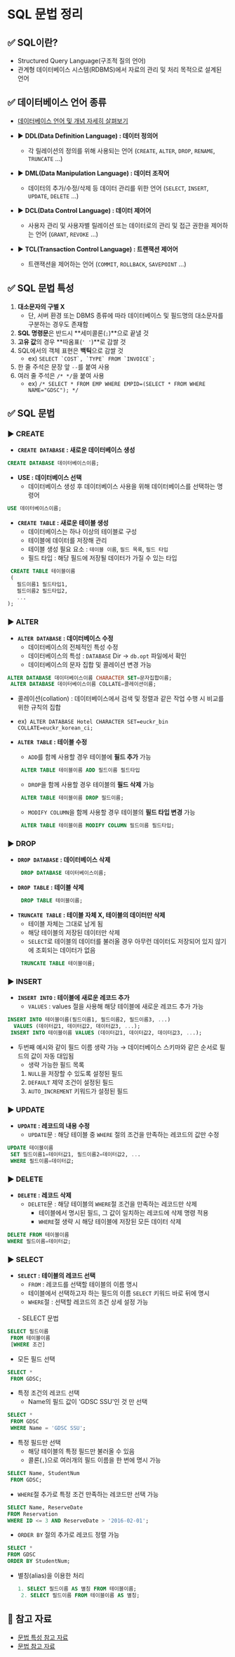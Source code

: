 # SQL 문법 정리

## ✅ SQL이란?
- Structured Query Language(구조적 질의 언어)
- 관계형 데이터베이스 시스템(RDBMS)에서 자료의 관리 및 처리 목적으로 설계된 언어

## ✅ 데이터베이스 언어 종류
- [데이터베이스 언어 및 개념 자세히 살펴보기](https://github.com/gdsc-ssu/cs-study/pull/10)
- ▶️ **DDL(Data Definition Language) : 데이터 정의어**
   - 각 릴레이션의 정의를 위해 사용되는 언어 (`CREATE`, `ALTER`, `DROP`, `RENAME`, `TRUNCATE` ...)

- ▶️ **DML(Data Manipulation Language) : 데이터 조작어**
   - 데이터의 추가/수정/삭제 등 데이터 관리를 위한 언어 (`SELECT`, `INSERT`, `UPDATE`, `DELETE` ...)

- ▶️ **DCL(Data Control Language) : 데이터 제어어**
   - 사용자 관리 및 사용자별 릴레이션 또는 데이터로의 관리 및 접근 권한을 제어하는 언어 (`GRANT`, `REVOKE` ...)
   
- ▶️ **TCL(Transaction Control Language) : 트랜잭션 제어어**
   - 트랜잭션을 제어하는 언어 (`COMMIT`, `ROLLBACK`, `SAVEPOINT` ...)
 
## ✅ SQL 문법 특성
1. **대소문자의 구별 X**
	- 단, 서버 환경 또는 DBMS 종류에 따라 데이터베이스 및 필드명의 대소문자를 구분하는 경우도 존재함
1. **SQL 명령문**은 반드시 **세미콜론(`;`)**으로 끝낼 것
1. **고유 값**의 경우 **따옴표(`' '`)**로 감쌀 것
1. SQL에서의 객체 표현은 **백틱**으로 감쌀 것
   - ex) ``SELECT `COST`, `TYPE` FROM `INVOICE`;``
1. 한 줄 주석은 문장 앞 `--`를 붙여 사용
1. 여러 줄 주석은 `/* */`을 붙여 사용
   - ex) `/* SELECT * FROM EMP WHERE EMPID=(SELECT * FROM WHERE NAME="GDSC"); */`

## ✅ SQL 문법
### ▶️ CREATE
- **`CREATE DATABASE` : 새로운 데이터베이스 생성**
 ```sql
 CREATE DATABASE 데이터베이스이름;
 ```
 
 - **USE : 데이터베이스 선택**
    - 데이터베이스 생성 후 데이터베이스 사용을 위해 데이터베이스를 선택하는 명령어
 ```sql
 USE 데이터베이스이름;
 ```
 
 - **`CREATE TABLE` : 새로운 테이블 생성**
    - 데이터베이스는 하나 이상의 테이블로 구성
    - 테이블에 데이터를 저장해 관리
    - 테이블 생성 필요 요소 : `테이블 이름`, `필드 목록`, `필드 타입`
    - 필드 타입 : 해당 필드에 저장될 데이터가 가질 수 있는 타입
 
 ```sql
  CREATE TABLE 테이블이름
  (
    필드이름1 필드타입1,
    필드이름2 필드타입2,
    ...
 );
 ```

### ▶️ ALTER
- **`ALTER DATABASE` : 데이터베이스 수정**
   - 데이터베이스의 전체적인 특성 수정
   - 데이터베이스의 특성 : `DATABASE` Dir → `db.opt` 파일에서 확인
   - 데이터베이스의 문자 집합 및 콜레이션 변경 가능
 ```sql
 ALTER DATABASE 데이터베이스이름 CHARACTER SET=문자집합이름;
  ALTER DATABASE 데이터베이스이름 COLLATE=콜레이션이름;
 ```
  - 콜레이션(collation) : 데이터베이스에서 검색 및 정렬과 같은 작업 수행 시 비교를 위한 규칙의 집합
  - ex)``
  ALTER DATABASE Hotel CHARACTER SET=euckr_bin COLLATE=euckr_korean_ci;``

- **`ALTER TABLE` : 테이블 수정**
   - `ADD`를 함께 사용할 경우 테이블에 **필드 추가** 가능
  ```sql
   ALTER TABLE 테이블이름 ADD 필드이름 필드타입
  ```
  
   - `DROP`을 함께 사용할 경우 테이블의 **필드 삭제** 가능
  ```sql
   ALTER TABLE 테이블이름 DROP 필드이름;
  ```
  
  - `MODIFY COLUMN`을 함께 사용할 경우 테이블의 **필드 타입 변경** 가능
  ```sql
   ALTER TABLE 테이블이름 MODIFY COLUMN 필드이름 필드타입;
  ```
  
### ▶️ DROP
- **`DROP DATABASE` : 데이터베이스 삭제**
  ```sql
   DROP DATABASE 데이터베이스이름;
  ```
- **`DROP TABLE` : 테이블 삭제**
  ```sql
   DROP TABLE 테이블이름;
  ```
- **`TRUNCATE TABLE` : 테이블 자체 X, 테이블의 데이터만 삭제**
   - 테이블 자체는 그대로 남게 됨
   - 해당 테이블의 저장된 데이터만 삭제
   - `SELECT`로 테이블의 데이터를 불러올 경우 아무런 데이터도 저장되어 있지 않기에 조회되는 데이터가 없음
  ```sql
   TRUNCATE TABLE 테이블이름;
  ```

### ▶️ INSERT
- **`INSERT INTO` : 테이블에 새로운 레코드 추가**
   - `VALUES` : values 절을 사용해 해당 테이블에 새로운 레코드 추가 가능
 ```sql
 INSERT INTO 테이블이름(필드이름1, 필드이름2, 필드이름3, ...) 
   VALUES (데이터값1, 데이터값2, 데이터값3, ...);
  INSERT INTO 테이블이름 VALUES (데이터값1, 데이터값2, 데이터값3, ...);
 ```
   - 두번째 예시와 같이 필드 이름 생략 가능 → 데이터베이스 스키마와 같은 순서로 필드의 값이 자동 대입됨
      - 생략 가능한 필드 목록
      1. `NULL`을 저장할 수 있도록 설정된 필드
      1. `DEFAULT` 제약 조건이 설정된 필드
      1. `AUTO_INCREMENT` 키워드가 설정된 필드
      
### ▶️ UPDATE
- **`UPDATE` : 레코드의 내용 수정**
   - `UPDATE`문 : 해당 테이블 중 `WHERE` 절의 조건을 만족하는 레코드의 값만 수정
 ```sql
 UPDATE 테이블이름
  SET 필드이름1=데이터값1, 필드이름2=데이터값2, ...
  WHERE 필드이름=데이터값;
 ```
 
### ▶️ DELETE
- **`DELETE` : 레코드 삭제**
   - `DELETE`문 : 해당 테이블의 `WHERE`절 조건을 만족하는 레코드만 삭제
      - 테이블에서 명시된 필드, 그 값이 일치하는 레코드에 삭제 명령 적용
      - `WHERE`절 생략 시 해당 테이블에 저장된 모든 데이터 삭제
 ```sql
 DELETE FROM 테이블이름
 WHERE 필드이름=데이터값;
 ```
 
### ▶️ SELECT
- **`SELECT` : 테이블의 레코드 선택**
   - `FROM` : 레코드를 선택할 테이블의 이름 명시
   - 테이블에서 선택하고자 하는 필드의 이름 `SELECT` 키워드 바로 뒤에 명시
   - `WHERE`절 : 선택할 레코드의 조건 상세 설정 가능
   <br />
   - SELECT 문법
 ```sql
 SELECT 필드이름
  FROM 테이블이름
  [WHERE 조건]
 ```
  - 모든 필드 선택
 ```sql
 SELECT *
  FROM GDSC;
 ```
 
  - 특정 조건의 레코드 선택
     - Name의 필드 값이 'GDSC SSU'인 것 만 선택
 ```sql
 SELECT *
  FROM GDSC
  WHERE Name = 'GDSC SSU';
 ```
  
  - 특정 필드만 선택
    - 해당 테이블의 특정 필드만 불러올 수 있음
    - 콜론(`,`)으로 여러개의 필드 이름을 한 번에 명시 가능
 ```sql
 SELECT Name, StudentNum
  FROM GDSC;
 ```
 
  - `WHERE`절 추가로 특정 조건 만족하는 레코드만 선택 가능

 ```sql
SELECT Name, ReserveDate 
FROM Reservation
WHERE ID <= 3 AND ReserveDate > '2016-02-01';
 ```
 
  - `ORDER BY` 절의 추가로 레코드 정렬 가능
 ```sql
 SELECT * 
FROM GDSC
ORDER BY StudentNum;
 ```
  - 별칭(alias)을 이용한 처리
    ```sql
    1. SELECT 필드이름 AS 별칭 FROM 테이블이름;
     2. SELECT 필드이름 FROM 테이블이름 AS 별칭;
    ```
  
## 📌 참고 자료
- [문법 특성 참고 자료](https://edu.goorm.io/learn/lecture/15413/%ED%95%9C-%EB%88%88%EC%97%90-%EB%81%9D%EB%82%B4%EB%8A%94-sql/lesson/767683/sql%EC%9D%B4%EB%9E%80)
- [문법 참고 자료](http://www.tcpschool.com/mysql/mysql_basic_syntax)
